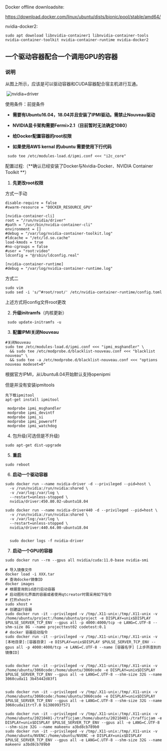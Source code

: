 #  

Docker offline downloadsite:

https://download.docker.com/linux/ubuntu/dists/bionic/pool/stable/amd64/



nvidia-docker2:

```shell
sudo apt download libnvidia-container1 libnvidia-container-tools nvidia-container-toolkit nvidia-container-runtime nvidia-docker2 
```

   ## 一个驱动容器配合一个调用GPU的容器

### 说明

从图上所示，应该是可以驱动容器和CUDA容器配合宿主机进行互通。

​    ![nvidia+driver](/home/ubuntu/Pictures/docker/images/nvidia+driver.jpg)

使用条件：前提条件

- **需要有Ubuntu16.04，18.04并且安装了IPMI驱动。需禁止Nouveau驱动**

- **NVIDIA显卡架构需要Fermi>2.1（目前暂时无法确定1080）**

- **给Docker配置容器的root权限**

- **如果使用AWS kernal 的ubuntu 需要使用下行代码**

```shell
 sudo tee /etc/modules-load.d/ipmi.conf <<< "i2c_core"
```

配置过程:（**确认已经安装了Docker与Nvidia-Docker、NVIDIA Container Toolkit **）



1. **先更改root权限**

方式一手动

```shell
disable-require = false
#swarm-resource = "DOCKER_RESOURCE_GPU"

[nvidia-container-cli]
root = "/run/nvidia/driver"
#path = "/usr/bin/nvidia-container-cli"
environment = []
#debug = "/var/log/nvidia-container-toolkit.log"
#ldcache = "/etc/ld.so.cache"
load-kmods = true
#no-cgroups = false
#user = "root:video"
ldconfig = "@/sbin/ldconfig.real"

[nvidia-container-runtime]
#debug = "/var/log/nvidia-container-runtime.log"
```

方式二

```shell
sudo vim 
sudo sed -i 's/^#root/root/' /etc/nvidia-container-runtime/config.toml
```

上述方式将config文件root更改

2. **升级initramfs**（内核更新）

```shell
 sudo update-initramfs -u
```

3. **配置IPMI关闭Nouveau**

```shell
#关闭Nouveau
sudo tee /etc/modules-load.d/ipmi.conf <<< "ipmi_msghandler" \
  && sudo tee /etc/modprobe.d/blacklist-nouveau.conf <<< "blacklist nouveau" \
  && sudo tee -a /etc/modprobe.d/blacklist-nouveau.conf <<< "options nouveau modeset=0"
```

根据官方IPMI，从Ubuntu8.04开始默认支持openipmi

但是并没有安装ipmitools

```shell
先下载ipmitool
apt-get install ipmitool
```

```shell
 modprobe ipmi_msghandler
 modprobe ipmi_devintf
 modprobe ipmi_si
 modprobe ipmi_poweroff
 modprobe ipmi_watchdog
```

4. 包升级(可选但是不升级)

```shell
sudo apt-get dist-upgrade
```

5. **重启**

```shell
sudo reboot
```

6. **启动一个驱动容器**

```shell
sudo docker run --name nvidia-driver -d --privileged --pid=host \
  -v /run/nvidia:/run/nvidia:shared \
  -v /var/log:/var/log \
  --restart=unless-stopped \
  nvidia/driver:450.80.02-ubuntu18.04
  
sudo docker run --name nvidia-driver440 -d --privileged --pid=host \
  -v /run/nvidia:/run/nvidia:shared \
  -v /var/log:/var/log \
  --restart=unless-stopped \
  nvidia/driver:440.64.00-ubuntu18.04  
  
  
  sudo docker logs -f nvidia-driver
```

7. **启动一个GPU的容器**

```shell
sudo docker run --rm --gpus all nvidia/cuda:11.0-base nvidia-smi
```



```
# 导入镜像文件
docker load -i XXX.tar
# 查询docker镜像ID
docker images
# 根据查询到id进行启动容器
# 启动图形化界面的容器或者使用qtcreator时需采用如下指令
# 打开xhost+
sudo xhost +
# 创建运行容器
sudo docker run -it --privileged -v /tmp/.X11-unix:/tmp/.X11-unix -v /home/ubuntu/project:/home/ubuntu/project -e DISPLAY=unix$DISPLAY $PULSE_SERVER_TCP_ENV --gpus all -p 4000:4000/tcp -e LANG=C.UTF-8 --shm-size 8G --name projecttest02 codetest:0.1
# docker 容器启动指令
sudo docker run -it --privileged -v /tmp/.X11-unix:/tmp/.X11-unix -v [本地目录]:[容器目录] -e DISPLAY=unix$DISPLAY $PULSE_SERVER_TCP_ENV --gpus all -p 4000:4000/tcp -e LANG=C.UTF-8 --name [容器名字] [上步所查到的镜像ID]


sudo docker run -it --privileged -v /tmp/.X11-unix:/tmp/.X11-unix -v /home/ubuntu/3060code:/home/ubuntu/3060code -e DISPLAY=unix$DISPLAY $PULSE_SERVER_TCP_ENV --gpus all -e LANG=C.UTF-8 --shm-size 32G --name 3060cuda11 3b45442d83f1


sudo docker run -it --privileged -v /tmp/.X11-unix:/tmp/.X11-unix -v /home/ubuntu/3060code:/home/ubuntu/3060code -e DISPLAY=unix$DISPLAY $PULSE_SERVER_TCP_ENV --gpus all -e LANG=C.UTF-8 --shm-size 32G --name 3060cuda11trt7.0 b1386993f571

sudo docker run -it --privileged -v /tmp/.X11-unix:/tmp/.X11-unix -v /home/ubuntu/20210401-/trafficjam:/home/ubuntu/20210401-/trafficjam -e DISPLAY=unix$DISPLAY $PULSE_SERVER_TCP_ENV --gpus all -e LANG=C.UTF-8 --shm-size 32G --name makeenv a3bd8cb789b0
sudo docker run -it --privileged -v /tmp/.X11-unix:/tmp/.X11-unix -v /home/ubuntu/NVENC:/home/ubuntu/NVENC -e DISPLAY=unix$DISPLAY $PULSE_SERVER_TCP_ENV --gpus all -e LANG=C.UTF-8 --shm-size 32G --name makeenv a3bd8cb789b0
```

